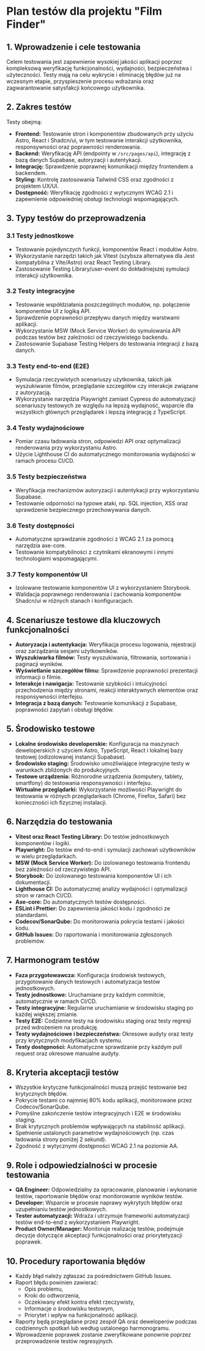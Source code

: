 # Plan testów dla projektu "Film Finder"

## 1. Wprowadzenie i cele testowania

Celem testowania jest zapewnienie wysokiej jakości aplikacji poprzez kompleksową weryfikację funkcjonalności, wydajności, bezpieczeństwa i użyteczności. Testy mają na celu wykrycie i eliminację błędów już na wczesnym etapie, przyspieszenie procesu wdrażania oraz zagwarantowanie satysfakcji końcowego użytkownika.

## 2. Zakres testów

Testy obejmą:

- **Frontend:** Testowanie stron i komponentów zbudowanych przy użyciu Astro, React i Shadcn/ui, w tym testowanie interakcji użytkownika, responsywności oraz poprawności renderowania.
- **Backend:** Weryfikację API (endpointy w `/src/pages/api`), integrację z bazą danych Supabase, autoryzacji i autentykacji.
- **Integrację:** Sprawdzenie poprawnej komunikacji między frontendem a backendem.
- **Styling:** Kontrolę zastosowania Tailwind CSS oraz zgodności z projektem UX/UI.
- **Dostępność:** Weryfikację zgodności z wytycznymi WCAG 2.1 i zapewnienie odpowiedniej obsługi technologii wspomagających.

## 3. Typy testów do przeprowadzenia

### 3.1 Testy jednostkowe

- Testowanie pojedynczych funkcji, komponentów React i modułów Astro.
- Wykorzystanie narzędzi takich jak Vitest (szybsza alternatywa dla Jest kompatybilna z Vite/Astro) oraz React Testing Library.
- Zastosowanie Testing Library/user-event do dokładniejszej symulacji interakcji użytkownika.

### 3.2 Testy integracyjne

- Testowanie współdziałania poszczególnych modułów, np. połączenie komponentów UI z logiką API.
- Sprawdzenie poprawności przepływu danych między warstwami aplikacji.
- Wykorzystanie MSW (Mock Service Worker) do symulowania API podczas testów bez zależności od rzeczywistego backendu.
- Zastosowanie Supabase Testing Helpers do testowania integracji z bazą danych.

### 3.3 Testy end-to-end (E2E)

- Symulacja rzeczywistych scenariuszy użytkownika, takich jak wyszukiwanie filmów, przeglądanie szczegółów czy interakcje związane z autoryzacją.
- Wykorzystanie narzędzia Playwright zamiast Cypress do automatyzacji scenariuszy testowych ze względu na lepszą wydajność, wsparcie dla wszystkich głównych przeglądarek i lepszą integrację z TypeScript.

### 3.4 Testy wydajnościowe

- Pomiar czasu ładowania stron, odpowiedzi API oraz optymalizacji renderowania przy wykorzystaniu Astro.
- Użycie Lighthouse CI do automatycznego monitorowania wydajności w ramach procesu CI/CD.

### 3.5 Testy bezpieczeństwa

- Weryfikacja mechanizmów autoryzacji i autentykacji przy wykorzystaniu Supabase.
- Testowanie odporności na typowe ataki, np. SQL injection, XSS oraz sprawdzenie bezpiecznego przechowywania danych.

### 3.6 Testy dostępności

- Automatyczne sprawdzanie zgodności z WCAG 2.1 za pomocą narzędzia axe-core.
- Testowanie kompatybilności z czytnikami ekranowymi i innymi technologiami wspomagającymi.

### 3.7 Testy komponentów UI

- Izolowane testowanie komponentów UI z wykorzystaniem Storybook.
- Walidacja poprawnego renderowania i zachowania komponentów Shadcn/ui w różnych stanach i konfiguracjach.

## 4. Scenariusze testowe dla kluczowych funkcjonalności

- **Autoryzacja i autentykacja:** Weryfikacja procesu logowania, rejestracji oraz zarządzania sesjami użytkowników.
- **Wyszukiwarka filmów:** Testy wyszukiwania, filtrowania, sortowania i paginacji wyników.
- **Wyświetlanie szczegółów filmu:** Sprawdzenie poprawności prezentacji informacji o filmie.
- **Interakcje i nawigacja:** Testowanie szybkości i intuicyjności przechodzenia między stronami, reakcji interaktywnych elementów oraz responsywności interfejsu.
- **Integracja z bazą danych:** Testowanie komunikacji z Supabase, poprawności zapytań i obsługi błędów.

## 5. Środowisko testowe

- **Lokalne środowisko developerskie:** Konfiguracja na maszynach deweloperskich z użyciem Astro, TypeScript, React i lokalnej bazy testowej (odizolowanej instancji Supabase).
- **Środowisko staging:** Środowisko umożliwiające integracyjne testy w warunkach zbliżonych do produkcyjnych.
- **Testowe urządzenia:** Różnorodne urządzenia (komputery, tablety, smartfony) do testowania responsywności i interfejsu.
- **Wirtualne przeglądarki:** Wykorzystanie możliwości Playwright do testowania w różnych przeglądarkach (Chrome, Firefox, Safari) bez konieczności ich fizycznej instalacji.

## 6. Narzędzia do testowania

- **Vitest oraz React Testing Library:** Do testów jednostkowych komponentów i logiki.
- **Playwright:** Do testów end-to-end i symulacji zachowań użytkowników w wielu przeglądarkach.
- **MSW (Mock Service Worker):** Do izolowanego testowania frontendu bez zależności od rzeczywistego API.
- **Storybook:** Do izolowanego testowania komponentów UI i ich dokumentacji.
- **Lighthouse CI:** Do automatycznej analizy wydajności i optymalizacji stron w ramach CI/CD.
- **Axe-core:** Do automatycznych testów dostępności.
- **ESLint i Prettier:** Do zapewnienia jakości kodu i zgodności ze standardami.
- **Codecov/SonarQube:** Do monitorowania pokrycia testami i jakości kodu.
- **GitHub Issues:** Do raportowania i monitorowania zgłoszonych problemów.

## 7. Harmonogram testów

- **Faza przygotowawcza:** Konfiguracja środowisk testowych, przygotowanie danych testowych i automatyzacja testów jednostkowych.
- **Testy jednostkowe:** Uruchamiane przy każdym commitcie, automatycznie w ramach CI/CD.
- **Testy integracyjne:** Regularne uruchamianie w środowisku staging po każdej większej zmianie.
- **Testy E2E:** Codzienne testy na środowisku staging oraz testy regresji przed wdrożeniem na produkcję.
- **Testy wydajnościowe i bezpieczeństwa:** Okresowe audyty oraz testy przy krytycznych modyfikacjach systemu.
- **Testy dostępności:** Automatyczne sprawdzanie przy każdym pull request oraz okresowe manualne audyty.

## 8. Kryteria akceptacji testów

- Wszystkie krytyczne funkcjonalności muszą przejść testowanie bez krytycznych błędów.
- Pokrycie testami co najmniej 80% kodu aplikacji, monitorowane przez Codecov/SonarQube.
- Pomyślne zakończenie testów integracyjnych i E2E w środowisku staging.
- Brak krytycznych problemów wpływających na stabilność aplikacji.
- Spełnienie ustalonych parametrów wydajnościowych (np. czas ładowania strony poniżej 2 sekund).
- Zgodność z wytycznymi dostępności WCAG 2.1 na poziomie AA.

## 9. Role i odpowiedzialności w procesie testowania

- **QA Engineer:** Odpowiedzialny za opracowanie, planowanie i wykonanie testów, raportowanie błędów oraz monitorowanie wyników testów.
- **Developer:** Wsparcie w procesie naprawy wykrytych błędów oraz uzupełnianiu testów jednostkowych.
- **Tester automatyzacji:** Wdraża i utrzymuje frameworki automatyzacji testów end-to-end z wykorzystaniem Playwright.
- **Product Owner/Manager:** Monitoruje realizację testów, podejmuje decyzje dotyczące akceptacji funkcjonalności oraz priorytetyzacji poprawek.

## 10. Procedury raportowania błędów

- Każdy błąd należy zgłaszać za pośrednictwem GitHub Issues.
- Raport błędu powinien zawierać:
  - Opis problemu,
  - Kroki do odtworzenia,
  - Oczekiwany efekt kontra efekt rzeczywisty,
  - Informacje o środowisku testowym,
  - Priorytet i wpływ na funkcjonalność aplikacji.
- Raporty będą przeglądane przez zespół QA oraz deweloperów podczas codziennych spotkań lub według ustalonego harmonogramu.
- Wprowadzenie poprawek zostanie zweryfikowane ponownie poprzez przeprowadzenie testów regresyjnych.
